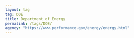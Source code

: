 ```yaml
---
layout: tag
tag: DOE
title: Department of Energy
permalink: /tags/DOE/
agency: "https://www.performance.gov/energy/energy.html"
---
```

